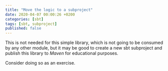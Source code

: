 ```yaml
---
title: "Move the logic to a subproject"
date: 2020-04-07 00:00:26 +0200
categories: [sbt]
tags: [sbt, subproject]
published: false
---
```


This is not needed for this simple library,
which is not going to be consumed by any other module,
but it may be good to create a new sbt subproject and publish this library to _Maven_ for educational purposes.

Consider doing so as an exercise.
